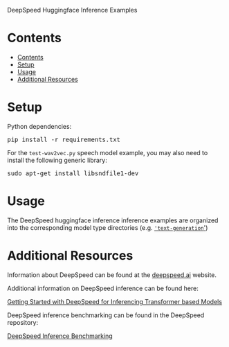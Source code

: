 
DeepSpeed Huggingface Inference Examples

# Contents
   * [Contents](#contents)
   * [Setup](#setup)
   * [Usage](#usage)
   * [Additional Resources](#additional-resources)

# Setup
Python dependencies:
<pre>
pip install -r requirements.txt
</pre>

For the `test-wav2vec.py` speech model example, you may also need to install the following generic library:
<pre>
sudo apt-get install libsndfile1-dev
</pre>

# Usage
The DeepSpeed huggingface inference inference examples are organized into the corresponding model type directories (e.g. [`'text-generation`'](./text-generation))

# Additional Resources
Information about DeepSpeed can be found at the [deepspeed.ai](https://www.deepspeed.ai) website.

Additional information on DeepSpeed inference can be found here:

[Getting Started with DeepSpeed for Inferencing Transformer based Models](https://www.deepspeed.ai/tutorials/inference-tutorial/)

DeepSpeed inference benchmarking can be found in the DeepSpeed repository:

[DeepSpeed Inference Benchmarking](https://github.com/microsoft/DeepSpeed/tree/master/benchmarks/inference)
